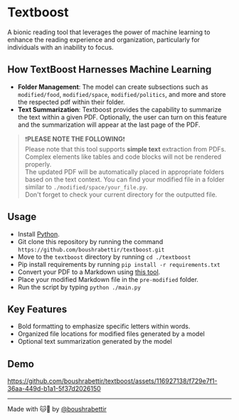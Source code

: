 # Textboost

A bionic reading tool that leverages the power of machine learning to enhance the reading experience and organization, particularly for individuals with an inability to focus.

## How TextBoost Harnesses Machine Learning

- **Folder Management**: The model can create subsections such as `modified/food`, `modified/space`, `modified/politics`, and more and store the respected pdf within their folder.
- **Text Summarization**: Textboost provides the capability to summarize the text within a given PDF. Optionally, the user can turn on this feature and the summarization will appear at the last page of the PDF.

> ❗**PLEASE NOTE THE FOLLOWING**❗<br/>
> Please note that this tool supports **simple text** extraction from PDFs. Complex elements like tables and code blocks will not be rendered properly.<br/>
> The updated PDF will be automatically placed in appropriate folders based on the text context. You can find your modified file in a folder similar to `./modified/space/your_file.py`.<br/>
> Don't forget to check your current directory for the outputted file.

## Usage

- Install [Python](https://www.python.org/downloads/).
- Git clone this repository by running the command `https://github.com/boushrabettir/textboost.git`
- Move to the `textboost` directory by running `cd ./textboost`
- Pip install requirements by running `pip install -r requirements.txt`
- Convert your PDF to a Markdown using [this tool](https://products.groupdocs.app/conversion/pdf-to-md).
- Place your modified Markdown file in the `pre-modified` folder.
- Run the script by typing `python ./main.py`

## Key Features

- Bold formatting to emphasize specific letters within words.
- Organized file locations for modified files generated by a model
- Optional text summarization generated by the model

## Demo
https://github.com/boushrabettir/textboost/assets/116927138/f729e7f1-36aa-449d-b1a1-5f37d2026150

---

Made with 🐱💛 by [@boushrabettir](https://github.com/boushrabettir)
